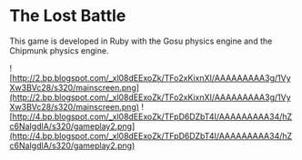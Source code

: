 # The Lost Battle #
This game is developed in Ruby with the Gosu physics engine and the Chipmunk physics engine.

![http://2.bp.blogspot.com/_xl08dEExoZk/TFo2xKixnXI/AAAAAAAAA3g/1VyXw3BVc28/s320/mainscreen.png](http://2.bp.blogspot.com/_xl08dEExoZk/TFo2xKixnXI/AAAAAAAAA3g/1VyXw3BVc28/s320/mainscreen.png)
![http://4.bp.blogspot.com/_xl08dEExoZk/TFpD6DZbT4I/AAAAAAAAA34/hZc6NaIgdlA/s320/gameplay2.png](http://4.bp.blogspot.com/_xl08dEExoZk/TFpD6DZbT4I/AAAAAAAAA34/hZc6NaIgdlA/s320/gameplay2.png)